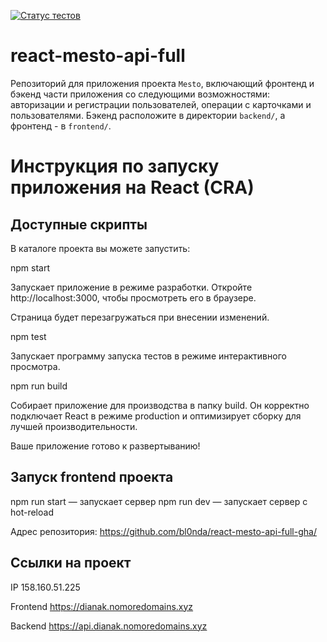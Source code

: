 [![Статус тестов](../../actions/workflows/tests.yml/badge.svg)](../../actions/workflows/tests.yml)

# react-mesto-api-full
Репозиторий для приложения проекта `Mesto`, включающий фронтенд и бэкенд части приложения со следующими возможностями: авторизации и регистрации пользователей, операции с карточками и пользователями. Бэкенд расположите в директории `backend/`, а фронтенд - в `frontend/`. 

# Инструкция по запуску приложения на React (CRA)
## Доступные скрипты
В каталоге проекта вы можете запустить:

npm start

Запускает приложение в режиме разработки. Откройте http://localhost:3000, чтобы просмотреть его в браузере.

Страница будет перезагружаться при внесении изменений.

npm test

Запускает программу запуска тестов в режиме интерактивного просмотра.

npm run build

Собирает приложение для производства в папку build. Он корректно подключает React в режиме production и оптимизирует сборку для лучшей производительности.

Ваше приложение готово к развертыванию!

## Запуск frontend проекта
npm run start — запускает сервер
npm run dev — запускает сервер с hot-reload

Адрес репозитория: https://github.com/bl0nda/react-mesto-api-full-gha/

## Ссылки на проект

IP 158.160.51.225

Frontend https://dianak.nomoredomains.xyz

Backend https://api.dianak.nomoredomains.xyz
